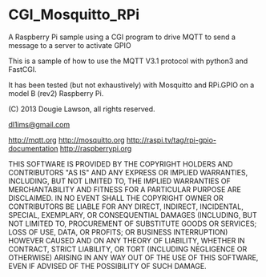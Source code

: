 CGI_Mosquitto_RPi
=================

A Raspberry Pi sample using a CGI program to drive MQTT to send a message to a server to activate GPIO 

This is a sample of how to use the MQTT V3.1 protocol with python3 and FastCGI. 

It has been tested (but not exhaustively) with Mosquitto and RPi.GPIO on a model B (rev2) Raspberry Pi.

(C) 2013 Dougie Lawson, all rights reserved.

dl1ims@gmail.com

http://mqtt.org
http://mosquitto.org
http://raspi.tv/tag/rpi-gpio-documentation
http://raspberrypi.org


THIS SOFTWARE IS PROVIDED BY THE COPYRIGHT HOLDERS AND CONTRIBUTORS "AS IS"
AND ANY EXPRESS OR IMPLIED WARRANTIES, INCLUDING, BUT NOT LIMITED TO, THE
IMPLIED WARRANTIES OF MERCHANTABILITY AND FITNESS FOR A PARTICULAR PURPOSE
ARE DISCLAIMED. IN NO EVENT SHALL THE COPYRIGHT OWNER OR CONTRIBUTORS BE
LIABLE FOR ANY DIRECT, INDIRECT, INCIDENTAL, SPECIAL, EXEMPLARY, OR
CONSEQUENTIAL DAMAGES (INCLUDING, BUT NOT LIMITED TO, PROCUREMENT OF
SUBSTITUTE GOODS OR SERVICES; LOSS OF USE, DATA, OR PROFITS; OR BUSINESS
INTERRUPTION) HOWEVER CAUSED AND ON ANY THEORY OF LIABILITY, WHETHER IN
CONTRACT, STRICT LIABILITY, OR TORT (INCLUDING NEGLIGENCE OR OTHERWISE)
ARISING IN ANY WAY OUT OF THE USE OF THIS SOFTWARE, EVEN IF ADVISED OF THE
POSSIBILITY OF SUCH DAMAGE.
